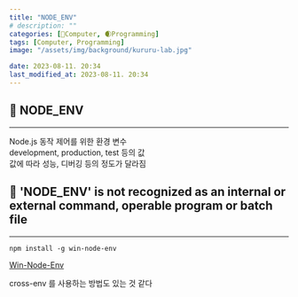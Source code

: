 ```yaml
---
title: "NODE_ENV"
# description: ""
categories: [💫Computer, 🌒Programming]
tags: [Computer, Programming]
image: "/assets/img/background/kururu-lab.jpg"

date: 2023-08-11. 20:34
last_modified_at: 2023-08-11. 20:34
---
```


## 💫 NODE_ENV

---

Node.js 동작 제어를 위한 환경 변수  
development, production, test 등의 값  
값에 따라 성능, 디버깅 등의 정도가 달라짐  

## 💫 'NODE_ENV' is not recognized as an internal or external command, operable program or batch file

---

`npm install -g win-node-env`  

[Win-Node-Env](https://www.npmjs.com/package/win-node-env)  

cross-env 를 사용하는 방법도 있는 것 같다  
